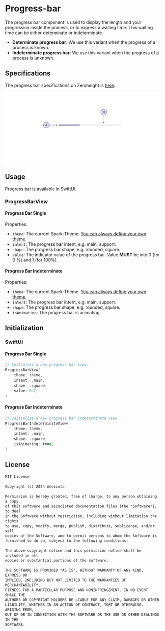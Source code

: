 # Progress-bar

The progress bar component is used to display the length and your progression inside the process, or to express a waiting time. This waiting time can be either determinate or indeterminate.
- **Determinate progress bar**: We use this variant when the progress of a process is known.
- **Indeterminate progress bar**: We use this variant when the progress of a process is unknown.

## Specifications
The progress bar specifications on Zeroheight is [here](https://zeroheight.com/1186e1705/v/latest/p/89544a-progress-bar).

![Figma anatomy](https://github.com/adevinta/spark-ios-component-progress-bar/blob/main/.github/assets/anatomy.png)

## Usage
Progress bar is available in SwiftUI.

### ProgressBarView

#### Progress Bar Single

Properties:
* `theme`: The current Spark-Theme. [You can always define your own theme.](https://github.com/adevinta/spark-ios/wiki/Theming#your-own-theming)
* `intent`: The progress bar intent, e.g. main, support.
* `shape`: The progress bar shape, e.g. rounded, square.
* `value`: The indicator value of the progress bar. Value **MUST** be into 0 (for 0 %) and 1 (for 100%).

#### Progress Bar Indeterminate

Properties:
* `theme`: The current Spark-Theme. [You can always define your own theme.](https://github.com/adevinta/spark-ios/wiki/Theming#your-own-theming)
* `intent`: The progress bar intent, e.g. main, support.
* `shape`: The progress bar shape, e.g. rounded, square.
* `isAnimating`: The progress bar is animating.

## Initialization

### SwiftUI

#### Progress Bar Single

```swift
// Initialize a new progress bar view.
ProgressBarView(
    theme: theme,
    intent: .main,
    shape: .square,
    value: 0.7,
)
```

#### Progress Bar Indeterminate

```swift
// Initialize a new progress bar indeterminate view.
ProgressBarIndeterminateView(
    theme: theme,
    intent: .main,
    shape: .square,
    isAnimating: true,
)
```

## License

```
MIT License

Copyright (c) 2024 Adevinta

Permission is hereby granted, free of charge, to any person obtaining a copy
of this software and associated documentation files (the "Software"), to deal
in the Software without restriction, including without limitation the rights
to use, copy, modify, merge, publish, distribute, sublicense, and/or sell
copies of the Software, and to permit persons to whom the Software is
furnished to do so, subject to the following conditions:

The above copyright notice and this permission notice shall be included in all
copies or substantial portions of the Software.

THE SOFTWARE IS PROVIDED "AS IS", WITHOUT WARRANTY OF ANY KIND, EXPRESS OR
IMPLIED, INCLUDING BUT NOT LIMITED TO THE WARRANTIES OF MERCHANTABILITY,
FITNESS FOR A PARTICULAR PURPOSE AND NONINFRINGEMENT. IN NO EVENT SHALL THE
AUTHORS OR COPYRIGHT HOLDERS BE LIABLE FOR ANY CLAIM, DAMAGES OR OTHER
LIABILITY, WHETHER IN AN ACTION OF CONTRACT, TORT OR OTHERWISE, ARISING FROM,
OUT OF OR IN CONNECTION WITH THE SOFTWARE OR THE USE OR OTHER DEALINGS IN THE
SOFTWARE.
```